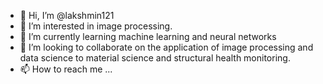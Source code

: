 - 👋 Hi, I’m @lakshmin121
- 👀 I’m interested in image processing.
- 🌱 I’m currently learning machine learning and neural networks
- 💞️ I’m looking to collaborate on the application of image processing and data science to material science and structural health monitoring.
- 📫 How to reach me ...
